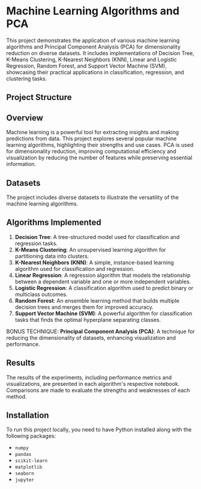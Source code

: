 # Machine Learning Algorithms and PCA

This project demonstrates the application of various machine learning algorithms and Principal Component Analysis (PCA) for dimensionality reduction on diverse datasets. It includes implementations of Decision Tree, K-Means Clustering, K-Nearest Neighbors (KNN), Linear and Logistic Regression, Random Forest, and Support Vector Machine (SVM), showcasing their practical applications in classification, regression, and clustering tasks.

## Project Structure

## Overview

Machine learning is a powerful tool for extracting insights and making predictions from data. This project explores several popular machine learning algorithms, highlighting their strengths and use cases. PCA is used for dimensionality reduction, improving computational efficiency and visualization by reducing the number of features while preserving essential information.

## Datasets

The project includes diverse datasets to illustrate the versatility of the machine learning algorithms.

## Algorithms Implemented

1. **Decision Tree**: A tree-structured model used for classification and regression tasks.
2. **K-Means Clustering**: An unsupervised learning algorithm for partitioning data into clusters.
3. **K-Nearest Neighbors (KNN)**: A simple, instance-based learning algorithm used for classification and regression.
4. **Linear Regression**: A regression algorithm that models the relationship between a dependent variable and one or more independent variables.
5. **Logistic Regression**: A classification algorithm used to predict binary or multiclass outcomes.
6. **Random Forest**: An ensemble learning method that builds multiple decision trees and merges them for improved accuracy.
7. **Support Vector Machine (SVM)**: A powerful algorithm for classification tasks that finds the optimal hyperplane separating classes.

BONUS TECHNIQUE: **Principal Component Analysis (PCA)**: A technique for reducing the dimensionality of datasets, enhancing visualization and performance.

## Results

The results of the experiments, including performance metrics and visualizations, are presented in each algorithm's respective notebook. Comparisons are made to evaluate the strengths and weaknesses of each method.

## Installation

To run this project locally, you need to have Python installed along with the following packages:

- `numpy`
- `pandas`
- `scikit-learn`
- `matplotlib`
- `seaborn`
- `jupyter`
